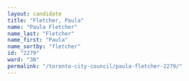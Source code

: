 ```yaml
---
layout: candidate
title: "Fletcher, Paula"
name: "Paula Fletcher"
name_last: "Fletcher"
name_first: "Paula"
name_sortby: "fletcher"
id: "2279"
ward: "30"
permalink: "/toronto-city-council/paula-fletcher-2279/"
---
```

